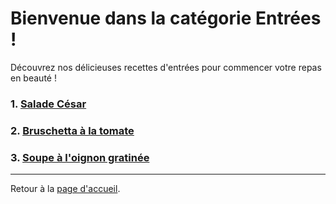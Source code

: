# Bienvenue dans la catégorie Entrées !

Découvrez nos délicieuses recettes d'entrées pour commencer votre repas en beauté !

### 1. [Salade César](recettes/salade-cesar.md)

### 2. [Bruschetta à la tomate](recettes/bruschetta-tomate.md)

### 3. [Soupe à l'oignon gratinée](recettes/soupe-oignon-gratinee.md)

---

Retour à la [page d'accueil](../index.md).
